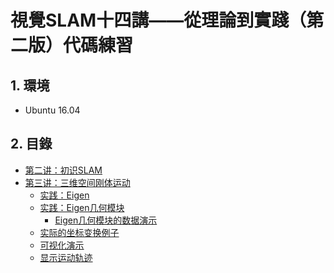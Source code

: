 # 視覺SLAM十四講——從理論到實踐（第二版）代碼練習

## 1. 環境
- Ubuntu 16.04

## 2. 目錄
- [第二讲：初识SLAM](https://github.com/gitleej/SLAM_Book_2/tree/main/ch2)
- [第三讲：三维空间刚体运动](https://github.com/gitleej/SLAM_Book_2/tree/main/ch3)
    - [实践：Eigen](https://github.com/gitleej/SLAM_Book_2/tree/main/ch3/useEigen)
    - [实践：Eigen几何模块](https://github.com/gitleej/SLAM_Book_2/tree/main/ch3)
        - [Eigen几何模块的数据演示](https://github.com/gitleej/SLAM_Book_2/tree/main/ch3/useGeometry)
	- [实际的坐标变换例子]()
    - [可视化演示]()
	- [显示运动轨迹]()
